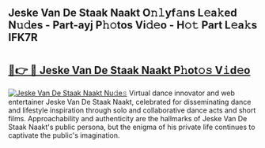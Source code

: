 ## Jeske Van De Staak Naakt O𝚗𝚕yf𝚊ns L𝚎a𝚔ed N𝚞𝚍es - Part-ayj P𝚑𝚘tos Vi𝚍𝚎o - H𝚘𝚝 Part L𝚎a𝚔s IFK7R

# <h2><a href="http://kfdb43r.oniu.top/?m=Jeske+Van+De+Staak+Naakt">🔗👉 🔴 Jeske Van De Staak Naakt P𝚑ot𝚘𝚜 V𝚒d𝚎o</a></h2>

[![Jeske Van De Staak Naakt Nu𝚍e𝚜](https://i.imgur.com/0qMVB7G.gif)](http://kfdb43r.oniu.top/?m=Jeske+Van+De+Staak+Naakt)
Virtual dance innovator and web entertainer Jeske Van De Staak Naakt, celebrated for disseminating dance and lifestyle inspiration through solo and collaborative dance acts and short films. Approachability and authenticity are the hallmarks of Jeske Van De Staak Naakt's public persona, but the enigma of his private life continues to captivate the public's imagination.  
